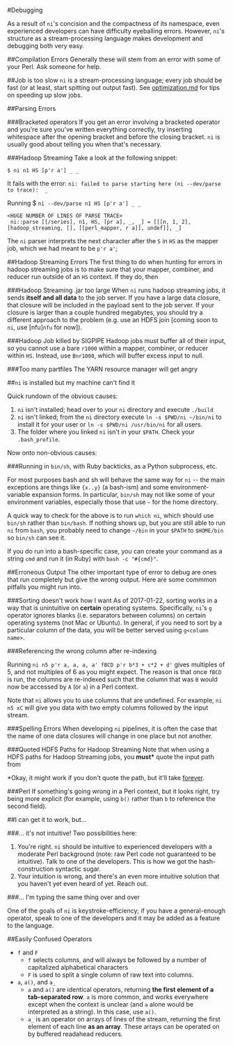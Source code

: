 #Debugging

As a result of `ni`'s concision and the compactness of its namespace, even experienced developers can have difficulty eyeballing errors. However, `ni`'s structure as a stream-processing language makes development and debugging both very easy.

##Compilation Errors
Generally these will stem from an error with some of your Perl. Ask someone for help.

##Job is too slow
`ni` is a stream-processing language; every job should be fast (or at least, start spitting out output fast).  See [optimization.md](optimization.md) for tips on speeding up slow jobs.


##Parsing Errors

###Bracketed operators
If you get an error involving a bracketed operator and you're sure you've written everything correctly, try inserting whitespace after the opening bracket and before the closing bracket. `ni` is usually good about telling you when that's necessary.

###Hadoop Streaming
Take a look at the following snippet:

`$ ni n1 HS [p'r a'] _ _`

It fails with the error: `ni: failed to parse starting here (ni --dev/parse to trace):  _`
  
Running $ `ni --dev/parse n1 HS [p'r a'] _ _`

```
<HUGE NUMBER OF LINES OF PARSE TRACE>
 ni::parse [[/series], n1, HS, [pr a], _, _] = [[[n, 1, 2], [hadoop_streaming, [], [[perl_mapper, r a]], undef]], _]
```

The `ni` parser interprets the next character after the `S` in `HS` as the mapper job, which we had meant to be `p'r a'`; 


##Hadoop Streaming Errors
The first thing to do when hunting for errors in hadoop streaming jobs is to make sure that your mapper, combiner, and reducer run outside of an `HS` context. If they do, then 

###Hadoop Streaming .jar too large
When `ni` runs hadoop streaming jobs, it sends **itself and all data** to the job server. If you have a large data closure, that closure will be included in the payload sent to the job server. If your closure is larger than a couple hundred megabytes, you should try a different approach to the problem (e.g. use an HDFS join [coming soon to `ni`, use [nfu]`nfu` for now]).

###Hadoop Job killed by SIGPIPE
Hadoop jobs must buffer all of their input, so you cannot use a bare `r1000` within a mapper, combiner, or reducer within `HS`. Instead, use `Bnr1000`, which will buffer excess input to null.

###Too many partfiles
The YARN resource manager will get angry 

##`ni` is installed but my machine can't find it

Quick rundown of the obvious causes:

1. `ni` isn't installed; head over to your `ni` directory and execute `./build`
1. `ni` isn't linked; from the `ni` directory execute `ln -s $PWD/ni ~/bin/ni` to install it for your user or `ln -s $PWD/ni /usr/bin/ni` for all users.
1. The folder where you linked `ni` isn't in your `$PATH`. Check your `.bash_profile`.

Now onto non-obvious causes:

###Running in `bin/sh`, with Ruby backticks, as a Python subprocess, etc.

For most purposes bash and sh will behave the same way for `ni` -- the main exceptions are things like `{x..y}` (a bash-ism) and some environment-variable expansion forms. In particular, `bin/sh` may not like some of your environment variables, especially those that use `~` for the home directory. 

A quick way to check for the above is to run `which ni`, which should use `bin/sh` rather than `bin/bash`. If nothing shows up, but you are still able to run `ni` from `bash`, you probably need to change `~/bin` in your `$PATH` to `$HOME/bin` so `bin/sh` can see it.

If you do run into a bash-specific case, you can create your command as a string `cmd` and run it (in Ruby) with `bash -c "#{cmd}"`.

##Erroneous Output
The other important type of error to debug are ones that run completely but give the wrong output. Here are some commmon pitfalls you might run into.

###Sorting doesn't work how I want
As of 2017-01-22, sorting works in a way that is unintuitive on **certain** operating systems. Specifically, `ni`'s `g` operator ignores blanks (i.e. separators between columns) on certain operating systems (not Mac or Ubuntu). In general, if you need to sort by a particular column of the data, you will be better served using `g<column name>`.

###Referencing the wrong column after re-indexing

Running `ni n5 p'r a, a, a, a' fBCD p'r b*3 + c*2 + d'` gives multiples of 5, and not multiples of 6 as you might expect. The reason is that once `fBCD` is run, the columns are re-indexed such that the column that was `B` would now be accessed by `A` (or `a`) in a Perl context. 

Note that `ni` allows you to use columns that are undefined. For example, `ni n5 xC` will give you data with two empty columns followed by the input stream.

###Spelling Errors
When developing `ni` pipelines, it is often the case that the name of one data closures will change in one place but not another.

###Quoted HDFS Paths for Hadoop Streaming
Note that when using a HDFS paths for Hadoop Streaming jobs, you __must*__  quote the input path from 

*Okay, it might work if you don't quote the path, but it'll take [forever](optimization.md).

###Perl 
If something's going wrong in a Perl context, but it looks right, try being more explicit (for example, using `b()` rather than `b` to reference the second field).

##I can get it to work, but... 

###... it's not intuitive!
Two possibilities here: 

1. You're right. `ni` should be intuitive to experienced developers with a moderate Perl background (note: raw Perl code not guaranteed to be intuitive). Talk to one of the developers. This is how we got the hash-construction syntactic sugar.
1. Your intuition is wrong, and there's an even more intuitive solution that you haven't yet even heard of yet.  Reach out.  

###... I'm typing the same thing over and over

One of the goals of `ni` is keystroke-efficiency; if you have a general-enough operator, speak to one of the developers and it may be added as a feature to the language.

##Easily Confused Operators

* `f` and `F`
  * `f` selects columns, and will always be followed by a number of capitalized alphabetical characters
  * `F` is used to split a single column of raw text into columns.
* `a`, `a()`, and `a_`
  * `a` and `a()` are identical operators, returning **the first element of a tab-separated row**. `a` is more common, and works everywhere except when the context is unclear (and `a` alone would be interpreted as a string). In this case, use `a()`.
  * `a_` is an operator on arrays of lines of the stream, returning the first element of each line **as an array**. These arrays can be operated on by buffered readahead reducers.

